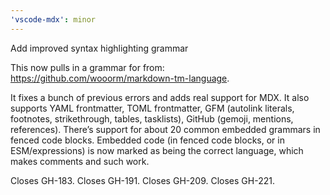 ```yaml
---
'vscode-mdx': minor
---
```


Add improved syntax highlighting grammar

This now pulls in a grammar for from:
<https://github.com/wooorm/markdown-tm-language>.

It fixes a bunch of previous errors and adds real support for MDX.
It also supports YAML frontmatter, TOML frontmatter, GFM (autolink
literals, footnotes, strikethrough, tables, tasklists), GitHub (gemoji,
mentions, references).
There’s support for about 20 common embedded grammars in fenced code
blocks.
Embedded code (in fenced code blocks, or in ESM/expressions) is now
marked as being the correct language, which makes comments and such
work.

Closes GH-183.
Closes GH-191.
Closes GH-209.
Closes GH-221.
